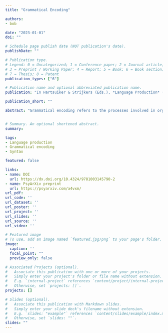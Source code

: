 ```yaml
---
title: "Grammatical Encoding"

authors:
- bob

date: "2023-01-01"
doi: ""

# Schedule page publish date (NOT publication's date).
publishDate: ""

# Publication type.
# Legend: 0 = Uncategorized; 1 = Conference paper; 2 = Journal article;
# 3 = Preprint / Working Paper; 4 = Report; 5 = Book; 6 = Book section;
# 7 = Thesis; 8 = Patent
publication_types: ["6"]

# Publication name and optional abbreviated publication name.
publication: "In Hartsuiker & Strijkers (Eds.), *Language Production* (1st ed.), London: Routledge."

publication_short: ""

abstract: "Grammatical encoding refers to the processes involved in organizing a non-linguistic message into ordered set of representations that can then go through phonological spell-out and eventually be articulated. This includes the selection and retrieval of syntactic and lexical forms, as well as determining the appropriate morphonological forms and constituent order for a given message. This chapter briefly describes a consensus view of the architecture of grammatical encoding and what we know about its underlying cognitive/neural mechanisms. It then discusses several topics that are under debate or not yet well understood. These include questions about the discrete vs. gradient nature of grammatical representations, the relationship between grammatical encoding and syntactic parsing, the incrementality and scope of grammatical encoding, the effects of learning and experience, and factors influencing syntactic choice. Despite these many open questions, our understanding of grammatical encoding has had significant progress and the chapter ends by highlighting some important insights we have gained so far."


# Summary. An optional shortened abstract.
summary:

tags:
- Language production
- Grammatical encoding
- Syntax

featured: false

links:
- name: DOI
  url: https://dx.doi.org/10.4324/9781003145790-2
- name: PsyArXiv preprint
  url: https://psyarxiv.com/a4vxm/
url_pdf: 
url_code: ''
url_dataset: ''
url_poster: ''
url_project: ''
url_slides: ''
url_source: ''
url_video: ''

# Featured image
# To use, add an image named `featured.jpg/png` to your page's folder. 
image:
  caption: ''
  focal_point: ""
  preview_only: false

# Associated Projects (optional).
#   Associate this publication with one or more of your projects.
#   Simply enter your project's folder or file name without extension.
#   E.g. `internal-project` references `content/project/internal-project/index.md`.
#   Otherwise, set `projects: []`.
projects: []

# Slides (optional).
#   Associate this publication with Markdown slides.
#   Simply enter your slide deck's filename without extension.
#   E.g. `slides: "example"` references `content/slides/example/index.md`.
#   Otherwise, set `slides: ""`.
slides: ""
---
```


